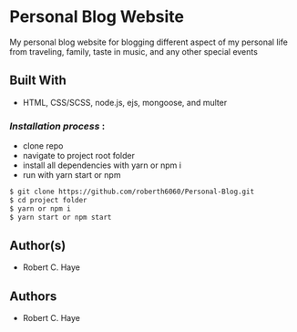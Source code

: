 # Personal Blog Website

My personal blog website for blogging different aspect of my personal life from traveling, family, taste in music, and any other special events

## Built With

* HTML, CSS/SCSS, node.js, ejs, mongoose, and multer

### *Installation process* :
- clone repo
- navigate to project root folder
- install all dependencies with yarn or npm i
- run with yarn start or npm

```bash
$ git clone https://github.com/roberth6060/Personal-Blog.git
$ cd project folder
$ yarn or npm i
$ yarn start or npm start
```
## Author(s)

* Robert C. Haye 



## Authors

* Robert C. Haye 


